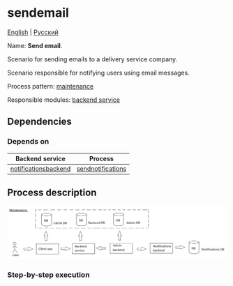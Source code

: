 # sendemail

[English](sendemail.md) | [Русский](sendemail.ru.md)

Name: **Send email**.

Scenario for sending emails to a delivery service company.

Scenario responsible for notifying users using email messages.

Process pattern: [maintenance](../../processpatterns/maintenance.md)

Responsible modules: [backend service](../../backend/notificationsbackend.md)

## Dependencies

### Depends on

| Backend service | Process |
| --- | ---- |
| [notificationsbackend](../../backend/notificationsbackend.md) | [sendnotifications](../notificationsbackend/sendnotifications.md) |

## Process description

![maintenance_overall](../../img/maintenance_overall.png)

### Step-by-step execution

